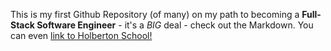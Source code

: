 This is my first Github Repository (of many) on my path to becoming a **Full-Stack Software Engineer** - it's a *BIG* deal - check out the Markdown. You can even [link to Holberton School!](http://holbertonschool.com)